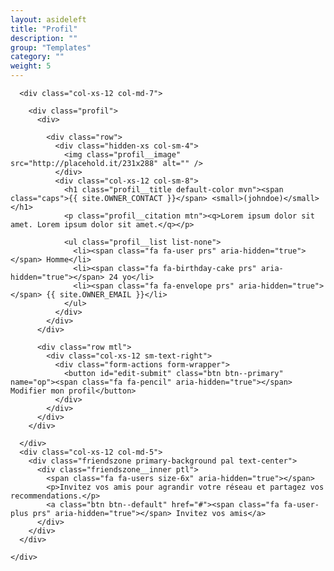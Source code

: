 ```yaml
---
layout: asideleft
title: "Profil"
description: ""
group: "Templates"
category: ""
weight: 5
---
```


<div class="form">
  <form class="webform-form" method="post" action="#">
    <div class="row row-md-eqheight">

      <div class="col-xs-12 col-md-7">

        <div class="profil">
          <div>

            <div class="row">
              <div class="hidden-xs col-sm-4">
                <img class="profil__image" src="http://placehold.it/231x288" alt="" />
              </div>
              <div class="col-xs-12 col-sm-8">
                <h1 class="profil__title default-color mvn"><span class="caps">{{ site.OWNER_CONTACT }}</span> <small>(johndoe)</small></h1>
                <p class="profil__citation mtn"><q>Lorem ipsum dolor sit amet. Lorem ipsum dolor sit amet.</q></p>

                <ul class="profil__list list-none">
                  <li><span class="fa fa-user prs" aria-hidden="true"></span> Homme</li>
                  <li><span class="fa fa-birthday-cake prs" aria-hidden="true"></span> 24 yo</li>
                  <li><span class="fa fa-envelope prs" aria-hidden="true"></span> {{ site.OWNER_EMAIL }}</li>
                </ul>
              </div>
            </div>
          </div>

          <div class="row mtl">
            <div class="col-xs-12 sm-text-right">
              <div class="form-actions form-wrapper">
                <button id="edit-submit" class="btn btn--primary" name="op"><span class="fa fa-pencil" aria-hidden="true"></span> Modifier mon profil</button>
              </div>
            </div>
          </div>
        </div>

      </div>
      <div class="col-xs-12 col-md-5">
        <div class="friendszone primary-background pal text-center">
          <div class="friendszone__inner ptl">
            <span class="fa fa-users size-6x" aria-hidden="true"></span>
            <p>Invitez vos amis pour agrandir votre réseau et partagez vos recommendations.</p>
            <a class="btn btn--default" href="#"><span class="fa fa-user-plus prs" aria-hidden="true"></span> Invitez vos amis</a>
          </div>
        </div>
      </div>

    </div>
  </form>
</div>
